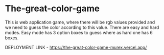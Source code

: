 # The-great-color-game
This is web application game, where there will be rgb values provided and we need to guess the color according to this value.
There are easy and hard modes. Easy mode has 3 option boxes to guess where as hard one has 6 boxes.

DEPLOYMENT LINK - https://the-great-color-game-murex.vercel.app/
